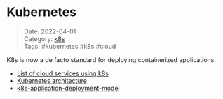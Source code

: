 # Kubernetes
>Date: 2022-04-01   
>Category: [k8s](links/00Kubernetes.md)  
>Tags: #kubernetes #k8s #cloud   

K8s is now a de facto standard for deploying containerized applications.

- [List of cloud services using k8s](notes/old/kubernetes-cloud-services.md)   
- [Kubernetes architecture](notes/old/k8s-architecture.md)
- [k8s-application-deployment-model](notes/old/k8s-application-deployment-model.md)